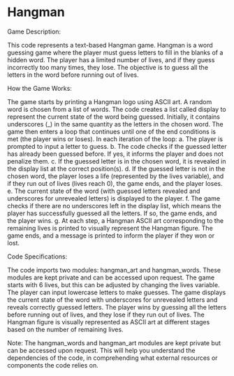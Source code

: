 # Hangman
Game Description:

This code represents a text-based Hangman game. Hangman is a word guessing game where the player must guess letters to fill in the blanks of a hidden word. The player has a limited number of lives, and if they guess incorrectly too many times, they lose. The objective is to guess all the letters in the word before running out of lives.

How the Game Works:

The game starts by printing a Hangman logo using ASCII art.
A random word is chosen from a list of words. 
The code creates a list called display to represent the current state of the word being guessed. Initially, it contains underscores (_) in the same quantity as the letters in the chosen word.
The game then enters a loop that continues until one of the end conditions is met (the player wins or loses). In each iteration of the loop:
a. The player is prompted to input a letter to guess.
b. The code checks if the guessed letter has already been guessed before. If yes, it informs the player and does not penalize them.
c. If the guessed letter is in the chosen word, it is revealed in the display list at the correct position(s).
d. If the guessed letter is not in the chosen word, the player loses a life (represented by the lives variable), and if they run out of lives (lives reach 0), the game ends, and the player loses.
e. The current state of the word (with guessed letters revealed and underscores for unrevealed letters) is displayed to the player.
f. The game checks if there are no underscores left in the display list, which means the player has successfully guessed all the letters. If so, the game ends, and the player wins.
g. At each step, a Hangman ASCII art corresponding to the remaining lives is printed to visually represent the Hangman figure. 
The game ends, and a message is printed to inform the player if they won or lost.

Code Specifications:

The code imports two modules: hangman_art and hangman_words. These modules are kept private and can be accessed upon request.
The game starts with 6 lives, but this can be adjusted by changing the lives variable.
The player can input lowercase letters to make guesses.
The game displays the current state of the word with underscores for unrevealed letters and reveals correctly guessed letters.
The player wins by guessing all the letters before running out of lives, and they lose if they run out of lives.
The Hangman figure is visually represented as ASCII art at different stages based on the number of remaining lives.

Note:
The hangman_words and hangman_art modules are kept private but can be accessed upon request. This will help you understand the dependencies of the code, in comprehending what external resources or components the  code relies on.





